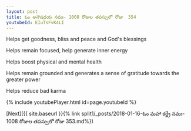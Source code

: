 ```yaml
---
layout: post
title: ఓం అనౌషధయ నమః- 1008 రోజుల తపస్సులో రోజు  354
youtubeId: EIuTsFvK4LI
---
```

 
 
Helps get goodness, bliss and peace and God's blessings
 
Helps remain focused, help generate inner energy 
 
Helps boost physical and mental health 
 
Helps remain grounded and generates a sense of gratitude towards the greater power 
 
Helps reduce bad karma
 
 
 
 


{% include youtubePlayer.html id=page.youtubeId %}
 
[Next]({{ site.baseurl }}{% link  split1/_posts/2018-01-16-ఓం మహా కర్త్రే నమః- 1008 రోజుల తపస్సులో రోజు  353.md%})
 
